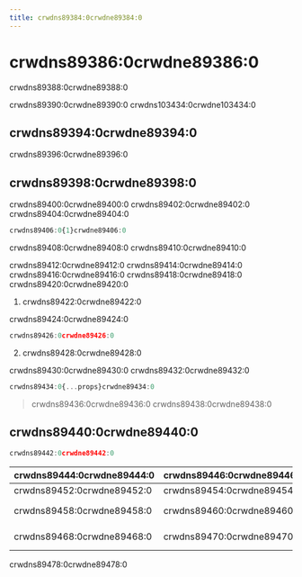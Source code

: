 ```yaml
---
title: crwdns89384:0crwdne89384:0
---
```


# crwdns89386:0crwdne89386:0

<p class="description">crwdns89388:0crwdne89388:0</p>

crwdns89390:0crwdne89390:0 crwdns103434:0crwdne103434:0

## crwdns89394:0crwdne89394:0

crwdns89396:0crwdne89396:0

## crwdns89398:0crwdne89398:0

crwdns89400:0crwdne89400:0 crwdns89402:0crwdne89402:0 crwdns89404:0crwdne89404:0

```jsx
crwdns89406:0{1}crwdne89406:0
```

crwdns89408:0crwdne89408:0 crwdns89410:0crwdne89410:0

crwdns89412:0crwdne89412:0 crwdns89414:0crwdne89414:0 crwdns89416:0crwdne89416:0 crwdns89418:0crwdne89418:0 crwdns89420:0crwdne89420:0

1. crwdns89422:0crwdne89422:0

crwdns89424:0crwdne89424:0

```jsx
crwdns89426:0crwdne89426:0
```

2. crwdns89428:0crwdne89428:0

crwdns89430:0crwdne89430:0 crwdns89432:0crwdne89432:0

```jsx
crwdns89434:0{...props}crwdne89434:0
```

> crwdns89436:0crwdne89436:0 crwdns89438:0crwdne89438:0

## crwdns89440:0crwdne89440:0

```jsx
crwdns89442:0crwdne89442:0
```

| crwdns89444:0crwdne89444:0                                         | crwdns89446:0crwdne89446:0                                      | crwdns89448:0crwdne89448:0                                   | crwdns89450:0crwdne89450:0                            |
|:------------------------------------------------------------------ |:--------------------------------------------------------------- |:------------------------------------------------------------ |:----------------------------------------------------- |
| <span class="prop-name required">crwdns89452:0crwdne89452:0</span> | <span class="prop-type">crwdns89454:0crwdne89454:0<br /></span> |                                                              | crwdns89456:0crwdne89456:0                            |
| <span class="prop-name">crwdns89458:0crwdne89458:0</span>          | <span class="prop-type">crwdns89460:0crwdne89460:0</span>       | <span class="prop-default">crwdns89462:0crwdne89462:0</span> | crwdns89464:0crwdne89464:0 crwdns89466:0crwdne89466:0 |
| <span class="prop-name">crwdns89468:0crwdne89468:0</span>          | <span class="prop-type">crwdns89470:0crwdne89470:0<br /></span> | <span class="prop-default">crwdns89472:0crwdne89472:0</span> | crwdns89474:0crwdne89474:0 crwdns89476:0crwdne89476:0 |


crwdns89478:0crwdne89478:0